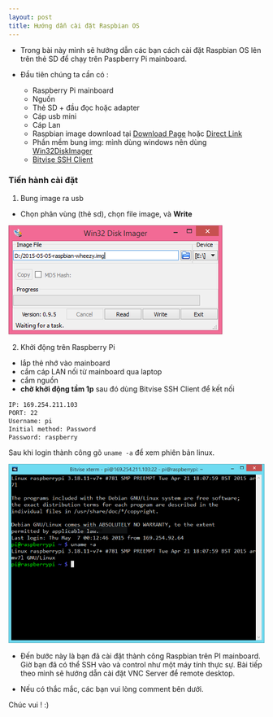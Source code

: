 ```yaml
---
layout: post
title: Hướng dẫn cài đặt Raspbian OS
---
```


- Trong bài này mình sẽ hướng dẫn các bạn cách cài đặt Raspbian OS lên trên thẻ SD để chạy trên Paspberry Pi mainboard. 

- Đầu tiên chúng ta cần có :
	- Raspberry Pi mainboard
	- Nguồn
	- Thẻ SD + đầu đọc hoặc adapter
	- Cáp usb mini
	- Cáp Lan
	- Raspbian image download tại [Download Page](https://www.raspberrypi.org/downloads/raspbian/) hoặc [Direct Link](http://director.downloads.raspberrypi.org/raspbian/images/raspbian-2015-05-07/2015-05-05-raspbian-wheezy.zip)
	- Phần mềm bung img: mình dùng windows nên dùng [Win32DiskImager](http://sourceforge.net/projects/win32diskimager/files/Archive/)
	- [Bitvise SSH Client](http://dl.bitvise.com/BvSshClient-Inst.exe)

### Tiến hành cài đặt

1. Bung image ra usb 
- Chọn phân vùng (thẻ sd), chọn file image, và **Write**

![](/images/win32diskimager.png)

2. Khởi động trên Raspberry Pi
- lắp thẻ nhớ vào mainboard
- cắm cáp LAN nối từ mainboard qua laptop
- cắm nguồn
- **chờ khởi động tầm 1p** sau đó dùng Bitvise SSH Client để kết nối 

```text
IP: 169.254.211.103
PORT: 22
Username: pi
Initial method: Password
Password: raspberry
```

Sau khi login thành công gõ `uname -a` để xem phiên bản linux.


![](/images/raspbian-ssh.png)

- Đến bước này là bạn đã cài đặt thành công Raspbian trên PI mainboard. Giờ bạn đã có thể SSH vào và control như một máy tính thực sự. Bài tiếp theo mình sẽ hướng dẫn cài đặt VNC Server để remote desktop.

- Nếu có thắc mắc, các bạn vui lòng comment bên dưới.

Chúc vui ! :)
